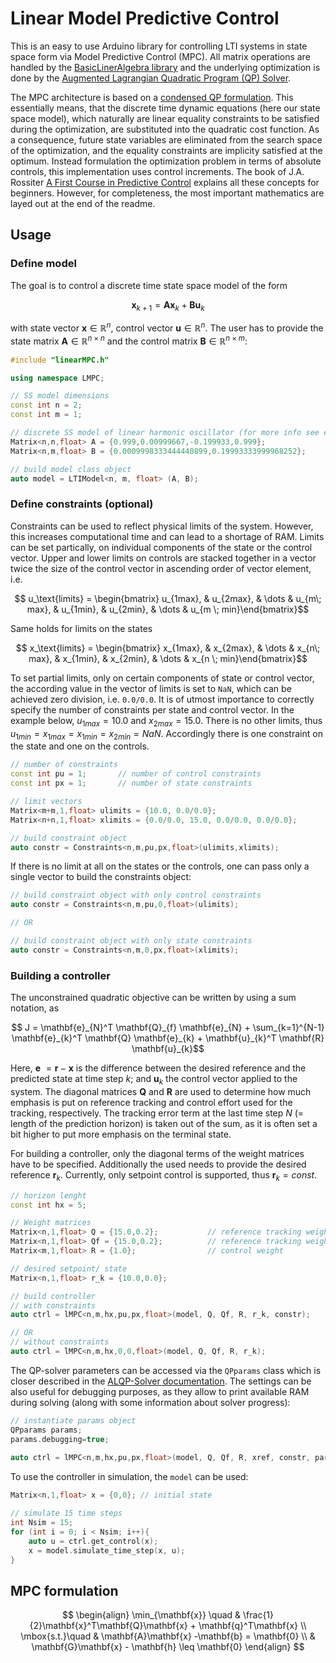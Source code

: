 # Linear Model Predictive Control

This is an easy to use Arduino library for controlling LTI systems in state space form via Model Predictive Control (MPC). All matrix operations are handled by the [BasicLinerAlgebra library](https://github.com/tomstewart89/BasicLinearAlgebra) and the underlying optimization is done by the [Augmented Lagrangian Quadratic Program (QP) Solver](https://github.com/adrianodelr/ALQP-Solver). 

The MPC architecture is based on a [condensed QP formulation](https://citeseerx.ist.psu.edu/document?repid=rep1&type=pdf&doi=7ff6f36a6ff9a8461b11ea26bcc46a6db38443a6). This essentially means, that the 
discrete time dynamic equations (here our state space model), which naturally are linear equality constraints
to be satisfied during the optimization, are substituted into the quadratic cost function. As a consequence,
future state variables are eliminated from the search space of the optimization, and the equality constraints
are implicity satisfied at the optimum. Instead formulation the optimization problem in terms of absolute controls, this implementation uses control increments. The book of J.A. Rossiter [A First Course in Predictive Control](https://api.pageplace.de/preview/DT0400.9781351597166_A35143461/preview-9781351597166_A35143461.pdf) explains all these concepts for beginners. However, for completeness, the most important mathematics are layed out at the end of the readme.   



## Usage
### Define model 
The goal is to control a discrete time state space model of the form 

```math
    \mathbf{x}_{k+1} = \mathbf{A} \mathbf{x}_{k} + \mathbf{B} \mathbf{u}_{k}
```
with state vector $\mathbf{x}\in \mathbb{R}^{n}$, control vector $\mathbf{u}\in \mathbb{R}^{n}$. The user has to provide the state matrix $\mathbf{A}\in \mathbb{R}^{n \times n}$ and the control matrix $\mathbf{B}\in \mathbb{R}^{n \times m}$:

```cpp
#include "linearMPC.h"

using namespace LMPC;

// SS model dimensions
const int n = 2;
const int m = 1;

// discrete SS model of linear harmonic oscillator (for more info see end of readme)
Matrix<n,n,float> A = {0.999,0.00999667,-0.199933,0.999};
Matrix<n,m,float> B = {0.0009998333444440899,0.19993333999968252};

// build model class object
auto model = LTIModel<n, m, float> (A, B); 
```
### Define constraints (optional) 
Constraints can be used to reflect physical limits of the system. However, this increases computational time and can lead to a shortage of RAM. Limits can be set partically, on individual components of the state or the control vector. 
Upper and lower limits on controls are stacked together in a vector twice the size of the control vector in ascending order of vector element, i.e. 

```math
    u_\text{limits} = \begin{bmatrix} u_{1max}, &  u_{2max}, & \dots & u_{m\; max}, &  u_{1min}, &  u_{2min}, &  \dots & u_{m \; min}\end{bmatrix}
```
Same holds for limits on the states
```math
    x_\text{limits} = \begin{bmatrix} x_{1max}, &  x_{2max}, & \dots & x_{n\; max}, &  x_{1min}, &  x_{2min}, &  \dots & x_{n \; min}\end{bmatrix}
```
To set partial limits, only on certain components of state or control vector, the according value in the vector of limits is set to `NaN`, which can be achieved zero division, i.e. `0.0/0.0`. It is of utmost importance to correctly specify the number of constraints per state and control vector. 
In the example below, $u_{1max} = 10.0$  and $x_{2max} = 15.0$. There is no other limits, thus $u_{1min} = x_{1max} = x_{1min} = x_{2min} = NaN$. Accordingly there is one constraint on the state and one on the controls.   

```cpp
// number of constraints 
const int pu = 1;       // number of control constraints 
const int px = 1;       // number of state constraints 

// limit vectors 
Matrix<m+m,1,float> ulimits = {10.0, 0.0/0.0};
Matrix<n+n,1,float> xlimits = {0.0/0.0, 15.0, 0.0/0.0, 0.0/0.0};

// build constraint object
auto constr = Constraints<n,m,pu,px,float>(ulimits,xlimits);
```
If there is no limit at all on the states or the controls, one can pass only a single vector to build the constraints object:  
```cpp
// build constraint object with only control constraints
auto constr = Constraints<n,m,pu,0,float>(ulimits);

// OR

// build constraint object with only state constraints
auto constr = Constraints<n,m,0,px,float>(xlimits);
```
### Building a controller 
The unconstrained quadratic objective can be written by using a sum notation, as
```math
    J = \mathbf{e}_{N}^T \mathbf{Q}_{f} \mathbf{e}_{N} + \sum_{k=1}^{N-1} \mathbf{e}_{k}^T \mathbf{Q} \mathbf{e}_{k} + \mathbf{u}_{k}^T \mathbf{R} \mathbf{u}_{k}
```
Here, $\mathbf{e}$ $=\mathbf{r}-\mathbf{x}$ is the difference between the desired reference and the predicted state at time step $k$; and $\mathbf{u}_{k}$ the control vector applied to the system. The diagonal matrices $\mathbf{Q}$ and $\mathbf{R}$ are used to determine 
how much emphasis is put on reference tracking and control effort used for the tracking, respectively. The tracking error term at the last time step $N$ (= length of the prediction horizon) is taken out of the sum, as it is often set a bit higher to put more emphasis on the terminal state.  

For building a controller, only the diagonal terms of the weight matrices have to be specified. 
Additionally the used needs to provide the desired reference $\mathbf{r}_k$. Currently, only setpoint control is supported, thus $\mathbf{r}_k = const$.
```cpp
// horizon lenght 
const int hx = 5;

// Weight matrices 
Matrix<n,1,float> Q = {15.0,0.2};           // reference tracking weight  
Matrix<n,1,float> Qf = {15.0,0.2};          // reference tracking weight final
Matrix<m,1,float> R = {1.0};                // control weight

// desired setpoint/ state
Matrix<n,1,float> r_k = {10.0,0.0};

// build controller
// with constraints 
auto ctrl = lMPC<n,m,hx,pu,px,float>(model, Q, Qf, R, r_k, constr);  

// OR 
// without constraints
auto ctrl = lMPC<n,m,hx,0,0,float>(model, Q, Qf, R, r_k);  
```
The QP-solver parameters can be accessed via the `QPparams` class which is closer described in the 
[ALQP-Solver documentation](https://github.com/adrianodelr/ALQP-Solver). The settings can be also useful for debugging purposes, as they allow to print available RAM during solving (along with some information about solver progress):
```cpp
// instantiate params object
QPparams params;
params.debugging=true;
  
auto ctrl = lMPC<n,m,hx,pu,px,float>(model, Q, Qf, R, xref, constr, params);  
```
To use the controller in simulation, the `model` can be used: 

```cpp
Matrix<n,1,float> x = {0,0}; // initial state  

// simulate 15 time steps 
int Nsim = 15; 
for (int i = 0; i < Nsim; i++){
    auto u = ctrl.get_control(x);
    x = model.simulate_time_step(x, u);
}
```

## MPC formulation
$$
\begin{align}
\min_{\mathbf{x}} \quad & \frac{1}{2}\mathbf{x}^T\mathbf{Q}\mathbf{x} + \mathbf{q}^T\mathbf{x} \\ 
\mbox{s.t.}\quad &  \mathbf{A}\mathbf{x} -\mathbf{b} = \mathbf{0} \\ 
&  \mathbf{G}\mathbf{x} - \mathbf{h} \leq \mathbf{0} 
\end{align}
$$
